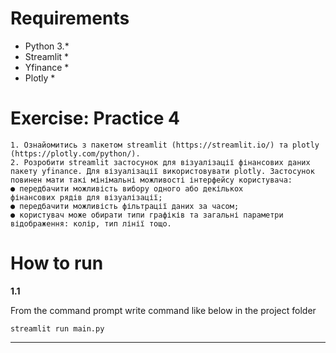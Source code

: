 # Requirements

* Python 3.\*
* Streamlit \*
* Yfinance \*
* Plotly \*

# Exercise: Practice 4

```
1. Ознайомитись з пакетом streamlit (https://streamlit.io/) та plotly
(https://plotly.com/python/).
2. Розробити streamlit застосунок для візуалізації фінансових даних
пакету yfinance. Для візуалізації використовувати plotly. Застосунок
повинен мати такі мінімальні можливості інтерфейсу користувача:
● передбачити можливість вибору одного або декількох
фінансових рядів для візуалізації;
● передбачити можливість фільтрації даних за часом;
● користувач може обирати типи графіків та загальні параметри
відображення: колір, тип лінії тощо.
```

# How to run

**1.1**

From the command prompt write command like below in the project folder
```
streamlit run main.py
```
---
